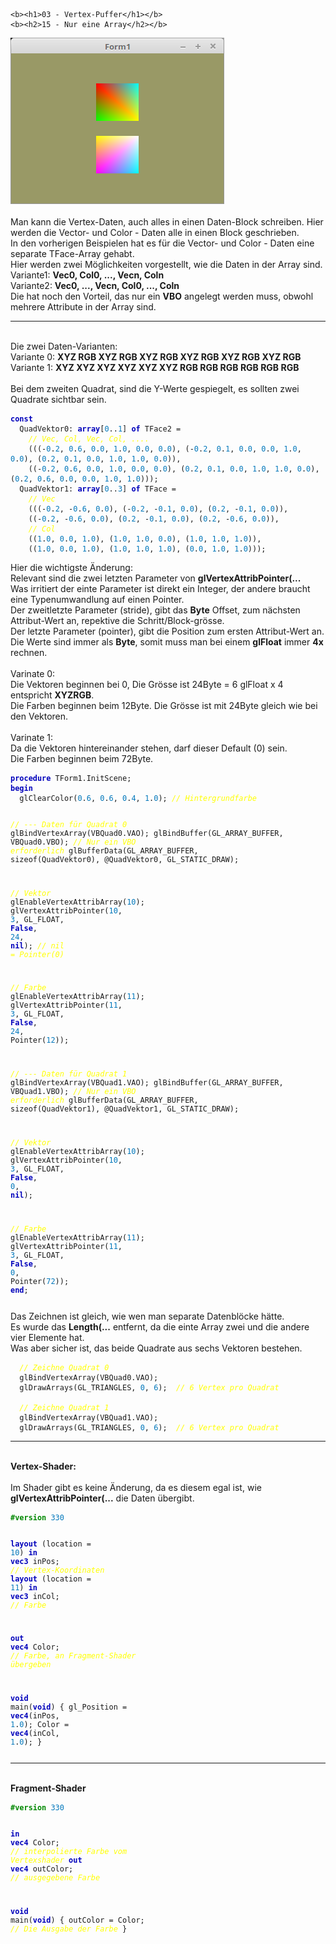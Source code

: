     <b><h1>03 - Vertex-Puffer</h1></b>
    <b><h2>15 - Nur eine Array</h2></b>
<img src="image.png" alt="Selfhtml"><br><br>
Man kann die Vertex-Daten, auch alles in einen Daten-Block schreiben. Hier werden die Vector- und Color - Daten alle in einen Block geschrieben.<br>
In den vorherigen Beispielen hat es für die Vector- und  Color - Daten eine separate TFace-Array gehabt.<br>
Hier werden zwei Möglichkeiten vorgestellt, wie die Daten in der Array sind.<br>
Variante1: <b>Vec0, Col0, ..., Vecn, Coln</b><br>
Variante2: <b>Vec0, ..., Vecn, Col0, ..., Coln</b><br>
Die hat noch den Vorteil, das nur ein <b>VBO</b> angelegt werden muss, obwohl mehrere Attribute in der Array sind.<br>
<hr><br>
Die zwei Daten-Varianten:<br>
Variante 0: <b>XYZ RGB XYZ RGB XYZ RGB XYZ RGB XYZ RGB XYZ RGB</b><br>
Variante 1: <b>XYZ XYZ XYZ XYZ XYZ XYZ RGB RGB RGB RGB RGB RGB</b><br>
<br>
Bei dem zweiten Quadrat, sind die Y-Werte gespiegelt, es sollten zwei Quadrate sichtbar sein.<br>
<pre><code><b><font color="0000BB">const</font></b>
  QuadVektor0: <b><font color="0000BB">array</font></b>[<font color="#0077BB">0</font>..<font color="#0077BB">1</font>] <b><font color="0000BB">of</font></b> TFace2 =
    <i><font color="#FFFF00">// Vec, Col, Vec, Col, ....</font></i>
    (((-<font color="#0077BB">0</font>.<font color="#0077BB">2</font>, <font color="#0077BB">0</font>.<font color="#0077BB">6</font>, <font color="#0077BB">0</font>.<font color="#0077BB">0</font>, <font color="#0077BB">1</font>.<font color="#0077BB">0</font>, <font color="#0077BB">0</font>.<font color="#0077BB">0</font>, <font color="#0077BB">0</font>.<font color="#0077BB">0</font>), (-<font color="#0077BB">0</font>.<font color="#0077BB">2</font>, <font color="#0077BB">0</font>.<font color="#0077BB">1</font>, <font color="#0077BB">0</font>.<font color="#0077BB">0</font>, <font color="#0077BB">0</font>.<font color="#0077BB">0</font>, <font color="#0077BB">1</font>.<font color="#0077BB">0</font>, <font color="#0077BB">0</font>.<font color="#0077BB">0</font>), (<font color="#0077BB">0</font>.<font color="#0077BB">2</font>, <font color="#0077BB">0</font>.<font color="#0077BB">1</font>, <font color="#0077BB">0</font>.<font color="#0077BB">0</font>, <font color="#0077BB">1</font>.<font color="#0077BB">0</font>, <font color="#0077BB">1</font>.<font color="#0077BB">0</font>, <font color="#0077BB">0</font>.<font color="#0077BB">0</font>)),
    ((-<font color="#0077BB">0</font>.<font color="#0077BB">2</font>, <font color="#0077BB">0</font>.<font color="#0077BB">6</font>, <font color="#0077BB">0</font>.<font color="#0077BB">0</font>, <font color="#0077BB">1</font>.<font color="#0077BB">0</font>, <font color="#0077BB">0</font>.<font color="#0077BB">0</font>, <font color="#0077BB">0</font>.<font color="#0077BB">0</font>), (<font color="#0077BB">0</font>.<font color="#0077BB">2</font>, <font color="#0077BB">0</font>.<font color="#0077BB">1</font>, <font color="#0077BB">0</font>.<font color="#0077BB">0</font>, <font color="#0077BB">1</font>.<font color="#0077BB">0</font>, <font color="#0077BB">1</font>.<font color="#0077BB">0</font>, <font color="#0077BB">0</font>.<font color="#0077BB">0</font>), (<font color="#0077BB">0</font>.<font color="#0077BB">2</font>, <font color="#0077BB">0</font>.<font color="#0077BB">6</font>, <font color="#0077BB">0</font>.<font color="#0077BB">0</font>, <font color="#0077BB">0</font>.<font color="#0077BB">0</font>, <font color="#0077BB">1</font>.<font color="#0077BB">0</font>, <font color="#0077BB">1</font>.<font color="#0077BB">0</font>)));
  QuadVektor1: <b><font color="0000BB">array</font></b>[<font color="#0077BB">0</font>..<font color="#0077BB">3</font>] <b><font color="0000BB">of</font></b> TFace =
    <i><font color="#FFFF00">// Vec</font></i>
    (((-<font color="#0077BB">0</font>.<font color="#0077BB">2</font>, -<font color="#0077BB">0</font>.<font color="#0077BB">6</font>, <font color="#0077BB">0</font>.<font color="#0077BB">0</font>), (-<font color="#0077BB">0</font>.<font color="#0077BB">2</font>, -<font color="#0077BB">0</font>.<font color="#0077BB">1</font>, <font color="#0077BB">0</font>.<font color="#0077BB">0</font>), (<font color="#0077BB">0</font>.<font color="#0077BB">2</font>, -<font color="#0077BB">0</font>.<font color="#0077BB">1</font>, <font color="#0077BB">0</font>.<font color="#0077BB">0</font>)),
    ((-<font color="#0077BB">0</font>.<font color="#0077BB">2</font>, -<font color="#0077BB">0</font>.<font color="#0077BB">6</font>, <font color="#0077BB">0</font>.<font color="#0077BB">0</font>), (<font color="#0077BB">0</font>.<font color="#0077BB">2</font>, -<font color="#0077BB">0</font>.<font color="#0077BB">1</font>, <font color="#0077BB">0</font>.<font color="#0077BB">0</font>), (<font color="#0077BB">0</font>.<font color="#0077BB">2</font>, -<font color="#0077BB">0</font>.<font color="#0077BB">6</font>, <font color="#0077BB">0</font>.<font color="#0077BB">0</font>)),
    <i><font color="#FFFF00">// Col</font></i>
    ((<font color="#0077BB">1</font>.<font color="#0077BB">0</font>, <font color="#0077BB">0</font>.<font color="#0077BB">0</font>, <font color="#0077BB">1</font>.<font color="#0077BB">0</font>), (<font color="#0077BB">1</font>.<font color="#0077BB">0</font>, <font color="#0077BB">1</font>.<font color="#0077BB">0</font>, <font color="#0077BB">0</font>.<font color="#0077BB">0</font>), (<font color="#0077BB">1</font>.<font color="#0077BB">0</font>, <font color="#0077BB">1</font>.<font color="#0077BB">0</font>, <font color="#0077BB">1</font>.<font color="#0077BB">0</font>)),
    ((<font color="#0077BB">1</font>.<font color="#0077BB">0</font>, <font color="#0077BB">0</font>.<font color="#0077BB">0</font>, <font color="#0077BB">1</font>.<font color="#0077BB">0</font>), (<font color="#0077BB">1</font>.<font color="#0077BB">0</font>, <font color="#0077BB">1</font>.<font color="#0077BB">0</font>, <font color="#0077BB">1</font>.<font color="#0077BB">0</font>), (<font color="#0077BB">0</font>.<font color="#0077BB">0</font>, <font color="#0077BB">1</font>.<font color="#0077BB">0</font>, <font color="#0077BB">1</font>.<font color="#0077BB">0</font>)));</pre></code>
Hier die wichtigste Änderung:<br>
Relevant sind die zwei letzten Parameter von <b>glVertexAttribPointer(...</b><br>
Was irritiert der einte Parameter ist direkt ein Integer, der andere braucht eine Typenumwandlung auf einen Pointer.<br>
Der zweitletzte Parameter (stride), gibt das <b>Byte</b> Offset, zum nächsten Attribut-Wert an, repektive die Schritt/Block-grösse.<br>
Der letzte Parameter (pointer), gibt die Position zum ersten Attribut-Wert an.<br>
Die Werte sind immer als <b>Byte</b>, somit muss man bei einem <b>glFloat</b> immer <b>4x</b> rechnen.<br>
<br>
Varinate 0:<br>
Die Vektoren beginnen bei 0, Die Grösse ist 24Byte = 6 glFloat x 4 entspricht <b>XYZRGB</b>.<br>
Die Farben beginnen beim 12Byte. Die Grösse ist mit 24Byte gleich wie bei den Vektoren.<br>
<br>
Varinate 1:<br>
Da die Vektoren hintereinander stehen, darf dieser Default (0) sein.<br>
Die Farben beginnen beim 72Byte.<br>
<pre><code><b><font color="0000BB">procedure</font></b> TForm1.InitScene;
<b><font color="0000BB">begin</font></b>
  glClearColor(<font color="#0077BB">0</font>.<font color="#0077BB">6</font>, <font color="#0077BB">0</font>.<font color="#0077BB">6</font>, <font color="#0077BB">0</font>.<font color="#0077BB">4</font>, <font color="#0077BB">1</font>.<font color="#0077BB">0</font>); <i><font color="#FFFF00">// Hintergrundfarbe</font></i>

  <i><font color="#FFFF00">// --- Daten für Quadrat 0</font></i>
  glBindVertexArray(VBQuad0.VAO);
  glBindBuffer(GL_ARRAY_BUFFER, VBQuad0.VBO); <i><font color="#FFFF00">// Nur ein VBO erforderlich</font></i>
  glBufferData(GL_ARRAY_BUFFER, sizeof(QuadVektor0), @QuadVektor0, GL_STATIC_DRAW);

  <i><font color="#FFFF00">// Vektor</font></i>
  glEnableVertexAttribArray(<font color="#0077BB">10</font>);
  glVertexAttribPointer(<font color="#0077BB">10</font>, <font color="#0077BB">3</font>, GL_FLOAT, <b><font color="0000BB">False</font></b>, <font color="#0077BB">24</font>, <b><font color="0000BB">nil</font></b>);  <i><font color="#FFFF00">// nil = Pointer(0)</font></i>

  <i><font color="#FFFF00">// Farbe</font></i>
  glEnableVertexAttribArray(<font color="#0077BB">11</font>);
  glVertexAttribPointer(<font color="#0077BB">11</font>, <font color="#0077BB">3</font>, GL_FLOAT, <b><font color="0000BB">False</font></b>, <font color="#0077BB">24</font>, Pointer(<font color="#0077BB">12</font>));

  <i><font color="#FFFF00">// --- Daten für Quadrat 1</font></i>
  glBindVertexArray(VBQuad1.VAO);
  glBindBuffer(GL_ARRAY_BUFFER, VBQuad1.VBO); <i><font color="#FFFF00">// Nur ein VBO erforderlich</font></i>
  glBufferData(GL_ARRAY_BUFFER, sizeof(QuadVektor1), @QuadVektor1, GL_STATIC_DRAW);

  <i><font color="#FFFF00">// Vektor</font></i>
  glEnableVertexAttribArray(<font color="#0077BB">10</font>);
  glVertexAttribPointer(<font color="#0077BB">10</font>, <font color="#0077BB">3</font>, GL_FLOAT, <b><font color="0000BB">False</font></b>, <font color="#0077BB">0</font>, <b><font color="0000BB">nil</font></b>);

  <i><font color="#FFFF00">// Farbe</font></i>
  glEnableVertexAttribArray(<font color="#0077BB">11</font>);
  glVertexAttribPointer(<font color="#0077BB">11</font>, <font color="#0077BB">3</font>, GL_FLOAT, <b><font color="0000BB">False</font></b>, <font color="#0077BB">0</font>, Pointer(<font color="#0077BB">72</font>));
<b><font color="0000BB">end</font></b>;</pre></code>
Das Zeichnen ist gleich, wie wen man separate Datenblöcke hätte. <br>
Es wurde das <b>Length(...</b> entfernt, da die einte Array zwei und die andere vier Elemente hat.<br>
Was aber sicher ist, das beide Quadrate aus sechs Vektoren bestehen.<br>
<pre><code>  <i><font color="#FFFF00">// Zeichne Quadrat 0</font></i>
  glBindVertexArray(VBQuad0.VAO);
  glDrawArrays(GL_TRIANGLES, <font color="#0077BB">0</font>, <font color="#0077BB">6</font>);  <i><font color="#FFFF00">// 6 Vertex pro Quadrat</font></i>

  <i><font color="#FFFF00">// Zeichne Quadrat 1</font></i>
  glBindVertexArray(VBQuad1.VAO);
  glDrawArrays(GL_TRIANGLES, <font color="#0077BB">0</font>, <font color="#0077BB">6</font>);  <i><font color="#FFFF00">// 6 Vertex pro Quadrat</font></i></pre></code>
<hr><br>
<b>Vertex-Shader:</b><br>
<br>
Im Shader gibt es keine Änderung, da es diesem egal ist, wie <b>glVertexAttribPointer(...</b> die Daten übergibt.<br>
<pre><code><b><font color="#008800">#version</font></b> <font color="#0077BB">330</font>

<b><font color="0000BB">layout</font></b> (location = <font color="#0077BB">10</font>) <b><font color="0000BB">in</font></b> <b><font color="0000BB">vec3</font></b> inPos; <i><font color="#FFFF00">// Vertex-Koordinaten</font></i>
<b><font color="0000BB">layout</font></b> (location = <font color="#0077BB">11</font>) <b><font color="0000BB">in</font></b> <b><font color="0000BB">vec3</font></b> inCol; <i><font color="#FFFF00">// Farbe</font></i>

<b><font color="0000BB">out</font></b> <b><font color="0000BB">vec4</font></b> Color;                       <i><font color="#FFFF00">// Farbe, an Fragment-Shader übergeben</font></i>

<b><font color="0000BB">void</font></b> main(<b><font color="0000BB">void</font></b>)
{
  gl_Position = <b><font color="0000BB">vec4</font></b>(inPos, <font color="#0077BB">1</font>.<font color="#0077BB">0</font>);
  Color = <b><font color="0000BB">vec4</font></b>(inCol, <font color="#0077BB">1</font>.<font color="#0077BB">0</font>);
}
</pre></code>
<hr><br>
<b>Fragment-Shader</b><br>
<pre><code><b><font color="#008800">#version</font></b> <font color="#0077BB">330</font>

<b><font color="0000BB">in</font></b> <b><font color="0000BB">vec4</font></b> Color;      <i><font color="#FFFF00">// interpolierte Farbe vom Vertexshader</font></i>
<b><font color="0000BB">out</font></b> <b><font color="0000BB">vec4</font></b> outColor;  <i><font color="#FFFF00">// ausgegebene Farbe</font></i>

<b><font color="0000BB">void</font></b> main(<b><font color="0000BB">void</font></b>)
{
  outColor = Color; <i><font color="#FFFF00">// Die Ausgabe der Farbe</font></i>
}
</pre></code>

